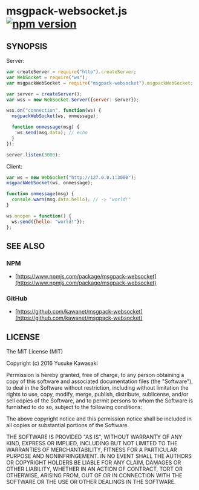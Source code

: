 # msgpack-websocket.js [![npm version](https://badge.fury.io/js/msgpack-websocket.svg)](http://badge.fury.io/js/msgpack-websocket)

## SYNOPSIS

Server:

```js
var createServer = require("http").createServer;
var WebSocket = require("ws");
var msgpackWebSocket = require("msgpack-websocket").msgpackWebSocket;

var server = createServer();
var wss = new WebSocket.Server({server: server});

wss.on("connection", function(ws) {
  msgpackWebSocket(ws, onmessage);

  function onmessage(msg) {
    ws.send(msg.data); // echo
  }
});

server.listen(3000);
```

Client:

```js
var ws = new WebSocket("http://127.0.0.1:3000");
msgpackWebSocket(ws, onmessage);

function onmessage(msg) {
  console.warn(msg.data.hello); // -> "world!"
}

ws.onopen = function() {
  ws.send({hello: "world!"});
};
```

## SEE ALSO

### NPM

- [https://www.npmjs.com/package/msgpack-websocket](https://www.npmjs.com/package/msgpack-websocket)

### GitHub

- [https://github.com/kawanet/msgpack-websocket](https://github.com/kawanet/msgpack-websocket)

## LICENSE

The MIT License (MIT)

Copyright (c) 2016 Yusuke Kawasaki

Permission is hereby granted, free of charge, to any person obtaining a copy
of this software and associated documentation files (the "Software"), to deal
in the Software without restriction, including without limitation the rights
to use, copy, modify, merge, publish, distribute, sublicense, and/or sell
copies of the Software, and to permit persons to whom the Software is
furnished to do so, subject to the following conditions:

The above copyright notice and this permission notice shall be included in all
copies or substantial portions of the Software.

THE SOFTWARE IS PROVIDED "AS IS", WITHOUT WARRANTY OF ANY KIND, EXPRESS OR
IMPLIED, INCLUDING BUT NOT LIMITED TO THE WARRANTIES OF MERCHANTABILITY,
FITNESS FOR A PARTICULAR PURPOSE AND NONINFRINGEMENT. IN NO EVENT SHALL THE
AUTHORS OR COPYRIGHT HOLDERS BE LIABLE FOR ANY CLAIM, DAMAGES OR OTHER
LIABILITY, WHETHER IN AN ACTION OF CONTRACT, TORT OR OTHERWISE, ARISING FROM,
OUT OF OR IN CONNECTION WITH THE SOFTWARE OR THE USE OR OTHER DEALINGS IN THE
SOFTWARE.
